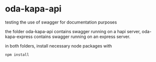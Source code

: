 # oda-kapa-api

testing the use of swagger for documentation purposes

the folder oda-kapa-api contains swagger running on a hapi server, oda-kapa-express contains swagger running on an express server.

in both folders, install necessary node packages with

    npm install
